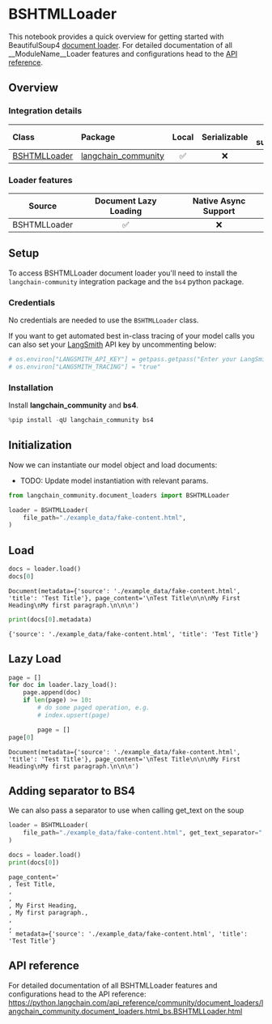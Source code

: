 # BSHTMLLoader


This notebook provides a quick overview for getting started with BeautifulSoup4 [document loader](https://python.langchain.com/docs/concepts/document_loaders). For detailed documentation of all __ModuleName__Loader features and configurations head to the [API reference](https://python.langchain.com/api_reference/community/document_loaders/langchain_community.document_loaders.html_bs.BSHTMLLoader.html).


## Overview
### Integration details


| Class | Package | Local | Serializable | JS support|
| :--- | :--- | :---: | :---: |  :---: |
| [BSHTMLLoader](https://python.langchain.com/api_reference/community/document_loaders/langchain_community.document_loaders.html_bs.BSHTMLLoader.html) | [langchain_community](https://python.langchain.com/api_reference/community/index.html) | ✅ | ❌ | ❌ | 
### Loader features
| Source | Document Lazy Loading | Native Async Support
| :---: | :---: | :---: | 
| BSHTMLLoader | ✅ | ❌ | 

## Setup

To access BSHTMLLoader document loader you'll need to install the `langchain-community` integration package and the `bs4` python package.

### Credentials

No credentials are needed to use the `BSHTMLLoader` class.

If you want to get automated best in-class tracing of your model calls you can also set your [LangSmith](https://docs.smith.langchain.com/) API key by uncommenting below:


```python
# os.environ["LANGSMITH_API_KEY"] = getpass.getpass("Enter your LangSmith API key: ")
# os.environ["LANGSMITH_TRACING"] = "true"
```

### Installation

Install **langchain_community** and **bs4**.


```python
%pip install -qU langchain_community bs4
```

## Initialization

Now we can instantiate our model object and load documents:

- TODO: Update model instantiation with relevant params.


```python
from langchain_community.document_loaders import BSHTMLLoader

loader = BSHTMLLoader(
    file_path="./example_data/fake-content.html",
)
```

## Load


```python
docs = loader.load()
docs[0]
```




    Document(metadata={'source': './example_data/fake-content.html', 'title': 'Test Title'}, page_content='\nTest Title\n\n\nMy First Heading\nMy first paragraph.\n\n\n')




```python
print(docs[0].metadata)
```

    {'source': './example_data/fake-content.html', 'title': 'Test Title'}
    

## Lazy Load


```python
page = []
for doc in loader.lazy_load():
    page.append(doc)
    if len(page) >= 10:
        # do some paged operation, e.g.
        # index.upsert(page)

        page = []
page[0]
```




    Document(metadata={'source': './example_data/fake-content.html', 'title': 'Test Title'}, page_content='\nTest Title\n\n\nMy First Heading\nMy first paragraph.\n\n\n')



## Adding separator to BS4

We can also pass a separator to use when calling get_text on the soup


```python
loader = BSHTMLLoader(
    file_path="./example_data/fake-content.html", get_text_separator=", "
)

docs = loader.load()
print(docs[0])
```

    page_content='
    , Test Title, 
    , 
    , 
    , My First Heading, 
    , My first paragraph., 
    , 
    , 
    ' metadata={'source': './example_data/fake-content.html', 'title': 'Test Title'}
    

## API reference

For detailed documentation of all BSHTMLLoader features and configurations head to the API reference: https://python.langchain.com/api_reference/community/document_loaders/langchain_community.document_loaders.html_bs.BSHTMLLoader.html
